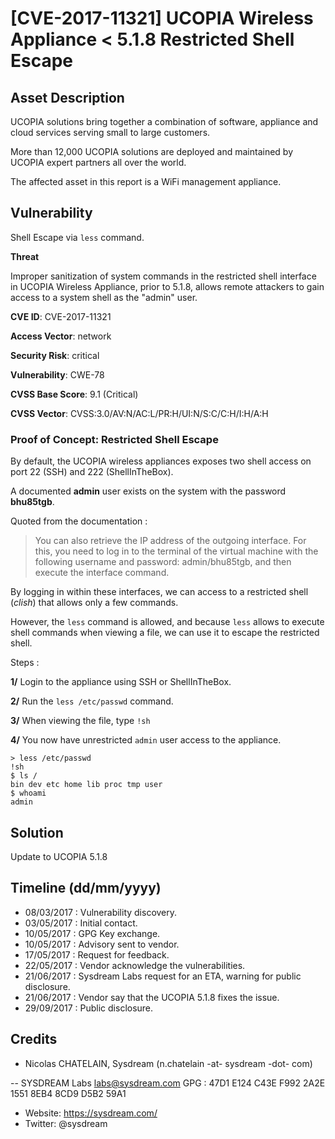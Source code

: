 # [CVE-2017-11321] UCOPIA Wireless Appliance < 5.1.8 Restricted Shell Escape

## Asset Description

UCOPIA solutions bring together a combination of software, appliance and cloud services serving small to large customers.

More than 12,000 UCOPIA solutions are deployed and maintained by UCOPIA expert partners all over the world.

The affected asset in this report is a WiFi management appliance.


## Vulnerability

Shell Escape via `less` command.

**Threat**

Improper sanitization of system commands in the restricted shell interface in UCOPIA Wireless Appliance, prior to 5.1.8, allows remote attackers to gain access to a system shell as the "admin" user.

**CVE ID**: CVE-2017-11321

**Access Vector**: network

**Security Risk**: critical

**Vulnerability**: CWE-78

**CVSS Base Score**: 9.1 (Critical)

**CVSS Vector**: CVSS:3.0/AV:N/AC:L/PR:H/UI:N/S:C/C:H/I:H/A:H

### Proof of Concept: Restricted Shell Escape

By default, the UCOPIA wireless appliances exposes two shell access on port 22 (SSH) and 222 (ShellInTheBox).

A documented **admin** user exists on the system with the password **bhu85tgb**.

Quoted from the documentation :

> You can also retrieve the IP address of the outgoing interface. For this, you need to log in to the terminal of the virtual machine with
the following username and password: admin/bhu85tgb, and then execute the interface command.

By logging in within these interfaces, we can access to a restricted shell (*clish*) that allows only a few commands.

However, the `less` command is allowed, and because `less` allows to execute shell commands when viewing a file, we can use it to escape the restricted shell.

Steps :

**1/** Login to the appliance using SSH or ShellInTheBox.

**2/** Run the `less /etc/passwd` command.

**3/** When viewing the file, type `!sh`

**4/** You now have unrestricted `admin` user access to the appliance.

```
> less /etc/passwd
!sh
$ ls /
bin dev etc home lib proc tmp user
$ whoami
admin
```

## Solution

Update to UCOPIA 5.1.8

## Timeline (dd/mm/yyyy)

* 08/03/2017 : Vulnerability discovery.
* 03/05/2017 : Initial contact.
* 10/05/2017 : GPG Key exchange.
* 10/05/2017 : Advisory sent to vendor.
* 17/05/2017 : Request for feedback.
* 22/05/2017 : Vendor acknowledge the vulnerabilities.
* 21/06/2017 : Sysdream Labs request for an ETA, warning for public disclosure.
* 21/06/2017 : Vendor say that the UCOPIA 5.1.8 fixes the issue.
* 29/09/2017 : Public disclosure.

## Credits

* Nicolas CHATELAIN, Sysdream (n.chatelain -at- sysdream -dot- com)

-- 
SYSDREAM Labs <labs@sysdream.com> 
GPG : 47D1 E124 C43E F992 2A2E 1551 8EB4 8CD9 D5B2 59A1 
* Website: https://sysdream.com/ 
* Twitter: @sysdream